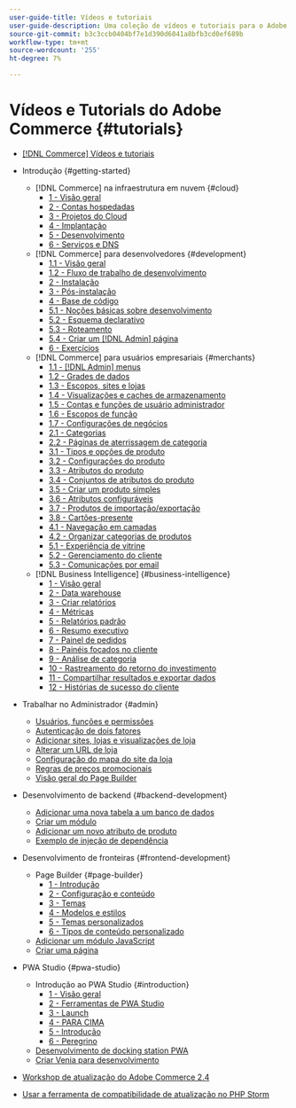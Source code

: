 ```yaml
---
user-guide-title: Vídeos e tutoriais
user-guide-description: Uma coleção de vídeos e tutoriais para o Adobe Commerce e para o Magento Open Source.
source-git-commit: b3c3ccb0404bf7e1d390d6041a8bfb3cd0ef689b
workflow-type: tm+mt
source-wordcount: '255'
ht-degree: 7%

---
```



# Vídeos e Tutorials do Adobe Commerce {#tutorials}

+ [[!DNL Commerce] Vídeos e tutoriais](overview.md)

+ Introdução {#getting-started}
   + [!DNL Commerce] na infraestrutura em nuvem {#cloud}
      + [1 - Visão geral](./cloud/1-overview.md)
      + [2 - Contas hospedadas](./cloud/2-accounts.md)
      + [3 - Projetos do Cloud](./cloud/3-projects.md)
      + [4 - Implantação](./cloud/4-deployment.md)
      + [5 - Desenvolvimento](./cloud/5-dev-config.md)
      + [6 - Serviços e DNS](./cloud/6-launch.md)
   + [!DNL Commerce] para desenvolvedores {#development}
      + [1.1 - Visão geral](./developer/backend-1-1-overview.md)
      + [1.2 - Fluxo de trabalho de desenvolvimento](./developer/backend-1-2-workflow.md)
      + [2 - Instalação](./developer/backend-2-install.md)
      + [3 - Pós-instalação](./developer/backend-3-post-install.md)
      + [4 - Base de código](./developer/backend-4-code-base.md)
      + [5.1 - Noções básicas sobre desenvolvimento](./developer/backend-5-1-dev-basics.md)
      + [5.2 - Esquema declarativo](./developer/backend-5-2-declarative-schema.md)
      + [5.3 - Roteamento](./developer/backend-5-3-routing.md)
      + [5.4 - Criar um [!DNL Admin] página](./developer/backend-5-4-admin-page.md)
      + [6 - Exercícios](./developer/backend-6-practice.md)
   + [!DNL Commerce] para usuários empresariais {#merchants}
      + [1.1 - [!DNL Admin] menus](./merchant/introduction/1-1-menus.md)
      + [1.2 - Grades de dados](./merchant/introduction/1-2-data-grids.md)
      + [1.3 - Escopos, sites e lojas](./merchant/introduction/1-3-apps-scopes-sites-stores.md)
      + [1.4 - Visualizações e caches de armazenamento](./merchant/introduction/1-4-store-views-cache.md)
      + [1.5 - Contas e funções de usuário administrador](./merchant/introduction/1-5-users-roles.md)
      + [1.6 - Escopos de função](./merchant/introduction/1-6-role-scopes.md)
      + [1.7 - Configurações de negócios](./merchant/introduction/1-7-business-settings.md)
      + [2.1 - Categorias](./merchant/introduction/2-1-categories.md)
      + [2.2 - Páginas de aterrissagem de categoria](./merchant/introduction/2-2-category-landing-page.md)
      + [3.1 - Tipos e opções de produto](./merchant/introduction/3-1-product-types-options.md)
      + [3.2 - Configurações do produto](./merchant/introduction/3-2-product-settings.md)
      + [3.3 - Atributos do produto](./merchant/introduction/3-3-product-attributes.md)
      + [3.4 - Conjuntos de atributos do produto](./merchant/introduction/3-4-product-attribute-sets.md)
      + [3.5 - Criar um produto simples](./merchant/introduction/3-5-create-simple-product.md)
      + [3.6 - Atributos configuráveis](./merchant/introduction/3-6-configurable-attributes.md)
      + [3.7 - Produtos de importação/exportação](./merchant/introduction/3-7-import-export-products.md)
      + [3.8 - Cartões-presente](./merchant/introduction/3-8-gift-cards.md)
      + [4.1 - Navegação em camadas](./merchant/introduction/4-1-layered-navigation.md)
      + [4.2 - Organizar categorias de produtos](./merchant/introduction/4-2-arrange-product-categories.md)
      + [5.1 - Experiência de vitrine](./merchant/introduction/5-1-storefront-experience.md)
      + [5.2 - Gerenciamento do cliente](./merchant/introduction/5-2-customer-management.md)
      + [5.3 - Comunicações por email](./merchant/introduction/5-3-store-communications.md)
   + [!DNL Business Intelligence] {#business-intelligence}
      + [1 - Visão geral](./merchant/business-intelligence/1-overview.md)
      + [2 - Data warehouse](./merchant/business-intelligence/2-data-warehousing.md)
      + [3 - Criar relatórios](./merchant/business-intelligence/3-build-reports.md)
      + [4 - Métricas](./merchant/business-intelligence/4-metrics.md)
      + [5 - Relatórios padrão](./merchant/business-intelligence/5-standard-reports.md)
      + [6 - Resumo executivo](./merchant/business-intelligence/6-executive-summary-dashboard.md)
      + [7 - Painel de pedidos](./merchant/business-intelligence/7-orders-dashboard.md)
      + [8 - Painéis focados no cliente](./merchant/business-intelligence/8-customer-focused-dashboards.md)
      + [9 - Análise de categoria](./merchant/business-intelligence/9-category-analysis.md)
      + [10 - Rastreamento do retorno do investimento](./merchant/business-intelligence/10-roi-tracking.md)
      + [11 - Compartilhar resultados e exportar dados](./merchant/business-intelligence/11-share-results-export-data.md)
      + [12 - Histórias de sucesso do cliente](./merchant/business-intelligence/12-customer-success.md)

+ Trabalhar no Administrador {#admin}
   + [Usuários, funções e permissões](./merchant/users-roles-permissions.md)
   + [Autenticação de dois fatores](./merchant/two-factor-authentication.md)
   + [Adicionar sites, lojas e visualizações de loja](./merchant/add-websites-stores-views.md)
   + [Alterar um URL de loja](./merchant/change-store-url.md)
   + [Configuração do mapa do site da loja](./merchant/site-map-setup.md)
   + [Regras de preços promocionais](./merchant/promotions-price-rules.md)
   + [Visão geral do Page Builder](./merchant/page-builder-overview.md)

+ Desenvolvimento de backend {#backend-development}
   + [Adicionar uma nova tabela a um banco de dados](./developer/add-new-db-table.md)
   + [Criar um módulo](developer/create-module.md)
   + [Adicionar um novo atributo de produto](./developer/add-product-attribute.md)
   + [Exemplo de injeção de dependência](./developer/dependency-injection.md)

+ Desenvolvimento de fronteiras {#frontend-development}
   + Page Builder {#page-builder}
      + [1 - Introdução](./developer/page-builder/1-intro-case-studies.md)
      + [2 - Configuração e conteúdo](./developer/page-builder/2-config-create-content.md)
      + [3 - Temas](./developer/page-builder/3-themes.md)
      + [4 - Modelos e estilos](./developer/page-builder/4-admin-templates-apply-styles.md)
      + [5 - Temas personalizados](./developer/page-builder/5-customize-theme.md)
      + [6 - Tipos de conteúdo personalizado](developer/page-builder/6-custom-content-types.md)
   + [Adicionar um módulo JavaScript](developer/add-javascript-module.md)
   + [Criar uma página](developer/create-new-page.md)

+ PWA Studio {#pwa-studio}
   + Introdução ao PWA Studio {#introduction}
      + [1 - Visão geral](./pwa/introduction/1-overview.md)
      + [2 - Ferramentas de PWA Studio](./pwa/introduction/2-pwa-studio-tools.md)
      + [3 - Launch](pwa/introduction/3-launch.md)
      + [4 - PARA CIMA](./pwa/introduction/4-upward.md)
      + [5 - Introdução](./pwa/introduction/5-getting-started.md)
      + [6 - Peregrino](./pwa/introduction/6-peregrine.md)
   + [Desenvolvimento de docking station PWA](./pwa/pwa-docker-development.md)
   + [Criar Venia para desenvolvimento](pwa/set-up-venia-for-dev.md)

+ [Workshop de atualização do Adobe Commerce 2.4](./upgrade-workshop.md)
+ [Usar a ferramenta de compatibilidade de atualização no PHP Storm](./upgrade/uct-phpstorm.md)
